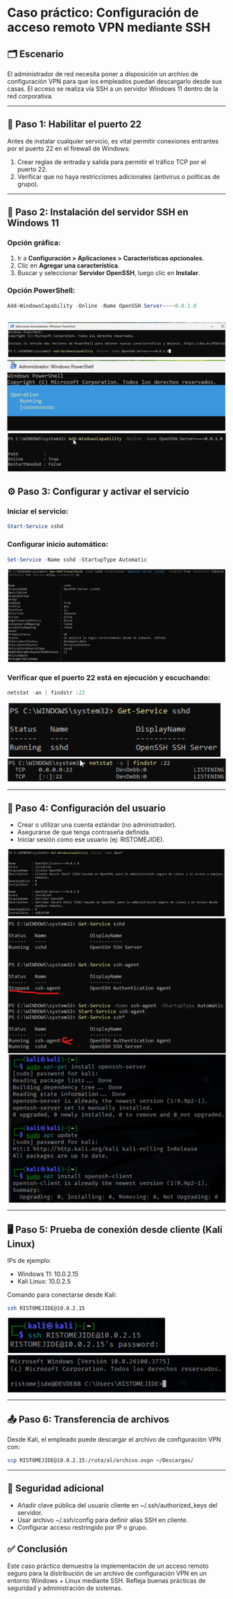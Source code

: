 # Caso práctico: Configuración de acceso remoto VPN mediante SSH

## 🗂️ Escenario

El administrador de red necesita poner a disposición un archivo de configuración VPN para que los empleados puedan descargarlo desde sus casas. El acceso se realiza vía SSH a un servidor Windows 11 dentro de la red corporativa.

---

## 🔐 Paso 1: Habilitar el puerto 22

Antes de instalar cualquier servicio, es vital permitir conexiones entrantes por el puerto 22 en el firewall de Windows:

1. Crear reglas de entrada y salida para permitir el tráfico TCP por el puerto 22.
2. Verificar que no haya restricciones adicionales (antivirus o políticas de grupo).

---

## 🧰 Paso 2: Instalación del servidor SSH en Windows 11

### Opción gráfica:
1. Ir a **Configuración > Aplicaciones > Características opcionales**.
2. Clic en **Agregar una característica**.
3. Buscar y seleccionar **Servidor OpenSSH**, luego clic en **Instalar**.

### Opción PowerShell:

```powershell
Add-WindowsCapability -Online -Name OpenSSH.Server~~~~0.0.1.0
```
![Instalación Powershell](../imgs/1.PNG)
![Instalación Powershell](../imgs/2.PNG)
![Instalación Powershell](../imgs/3.PNG)
---

## ⚙️ Paso 3: Configurar y activar el servicio

### Iniciar el servicio:

```powershell
Start-Service sshd
```

### Configurar inicio automático:

```powershell
Set-Service -Name sshd -StartupType Automatic
```
![Instalación Powershell](../imgs/4.PNG)

### Verificar que el puerto 22 está en ejecución y escuchando:

```powershell
netstat -an | findstr :22
```
![Instalación Powershell](../imgs/5.PNG)
![Instalación Powershell](../imgs/6.PNG)

---

## 👥 Paso 4: Configuración del usuario

- Crear o utilizar una cuenta estándar (no administrador).
- Asegurarse de que tenga contraseña definida.
- Iniciar sesión como ese usuario (ej: RISTOMEJIDE).

![Instalación Powershell](../imgs/7.PNG)
![Instalación Powershell](../imgs/8.PNG)
![Instalación Powershell](../imgs/9.PNG)

---

## 🖥️ Paso 5: Prueba de conexión desde cliente (Kali Linux)

IPs de ejemplo:
- Windows 11: 10.0.2.15
- Kali Linux: 10.0.2.5

Comando para conectarse desde Kali:

```bash
ssh RISTOMEJIDE@10.0.2.15
```

![Instalación Powershell](../imgs/10.PNG)
![Instalación Powershell](../imgs/11.PNG)

---

## 📤 Paso 6: Transferencia de archivos

Desde Kali, el empleado puede descargar el archivo de configuración VPN con:

```bash
scp RISTOMEJIDE@10.0.2.15:/ruta/al/archivo.ovpn ~/Descargas/
```

---

## 🔐 Seguridad adicional

- Añadir clave pública del usuario cliente en ~/.ssh/authorized_keys del servidor.
- Usar archivo ~/.ssh/config para definir alias SSH en cliente.
- Configurar acceso restringido por IP o grupo.

## ✅ Conclusión

Este caso práctico demuestra la implementación de un acceso remoto seguro para la distribución de un archivo de configuración VPN en un entorno Windows + Linux mediante SSH. Refleja buenas prácticas de seguridad y administración de sistemas.
